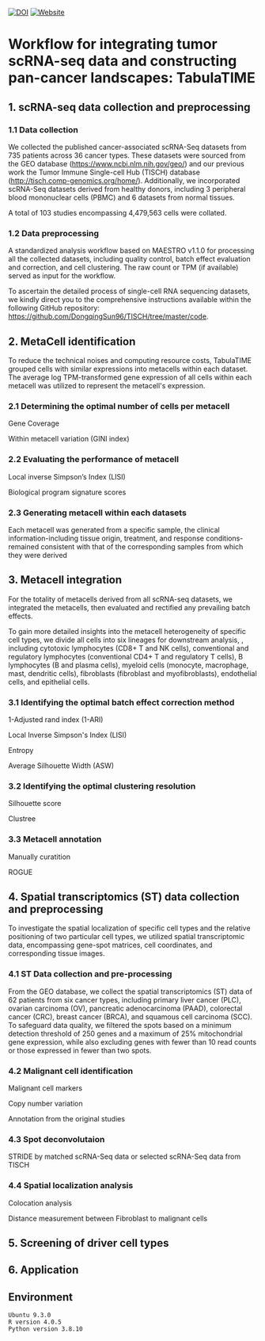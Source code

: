 <a href=""><img src="" alt="DOI"></a> <a href=""><img src="http://timer2.compbio.cn/TabulaTIME" alt="Website"></a> 
# Workflow for integrating tumor scRNA-seq data and constructing pan-cancer landscapes: TabulaTIME

## 1. scRNA-seq data collection and preprocessing

### 1.1 Data collection

We collected the published cancer-associated scRNA-Seq datasets from 735 patients across 36 cancer types. These datasets were sourced from the GEO database (https://www.ncbi.nlm.nih.gov/geo/) and our previous work the Tumor Immune Single-cell Hub (TISCH) database (http://tisch.comp-genomics.org/home/). Additionally, we incorporated scRNA-Seq datasets derived from healthy donors, including 3 peripheral blood mononuclear cells (PBMC) and 6 datasets from normal tissues.

A total of 103 studies encompassing 4,479,563 cells were collated.

### 1.2 Data preprocessing

A standardized analysis workflow based on MAESTRO v1.1.0 for processing all the collected datasets, including quality control, batch effect evaluation and correction, and cell clustering. The raw count or TPM (if available) served as input for the workflow.  

To ascertain the detailed process of single-cell RNA sequencing datasets, we kindly direct you to the comprehensive instructions available within the following GitHub repository: https://github.com/DongqingSun96/TISCH/tree/master/code.

## 2. MetaCell identification

To reduce the technical noises and computing resource costs, TabulaTIME grouped cells with similar expressions into metacells within each dataset. The average log TPM-transformed gene expression of all cells within each metacell was utilized to represent the metacell's expression.

### 2.1 Determining the optimal number of cells per metacell
Gene Coverage

Within metacell variation (GINI index)

### 2.2 Evaluating the performance of metacell
Local inverse Simpson’s Index (LISI)

Biological program signature scores

### 2.3 Generating metacell within each datasets
Each metacell was generated from a specific sample, the clinical information-including tissue origin, treatment, and response conditions-remained consistent with that of the corresponding samples from which they were derived

## 3. Metacell integration 
For the totality of metacells derived from all scRNA-seq datasets, we integrated the metacells, then evaluated and rectified any prevailing batch effects.

To gain more detailed insights into the metacell heterogeneity of specific cell types, we divide all cells into six lineages for downstream analysis, , including cytotoxic lymphocytes (CD8+ T and NK cells), conventional and regulatory lymphocytes (conventional CD4+ T and regulatory T cells), B lymphocytes (B and plasma cells), myeloid cells (monocyte, macrophage, mast, dendritic cells), fibroblasts (fibroblast and myofibroblasts), endothelial cells, and epithelial cells.
### 3.1 Identifying the optimal batch effect correction method
1-Adjusted rand index (1-ARI)

Local Inverse Simpson's Index (LISI)

Entropy

Average Silhouette Width (ASW)
### 3.2 Identifying the optimal clustering resolution

Silhouette score

Clustree

### 3.3 Metacell annotation

Manually curatition

ROGUE

## 4. Spatial transcriptomics (ST) data collection and preprocessing
To investigate the spatial localization of specific cell types and the relative positioning of two particular cell types, we utilized spatial transcriptomic data, encompassing gene-spot matrices, cell coordinates, and corresponding tissue images.

### 4.1 ST Data collection and pre-processing
From the GEO database, we collect the spatial transcriptomics (ST) data of 62 patients from six cancer types, including primary liver cancer (PLC), ovarian carcinoma (OV), pancreatic adenocarcinoma (PAAD), colorectal cancer (CRC), breast cancer (BRCA), and squamous cell carcinoma (SCC).
To safeguard data quality, we filtered the spots based on a minimum detection threshold of 250 genes and a maximum of 25% mitochondrial gene expression, while also excluding genes with fewer than 10 read counts or those expressed in fewer than two spots.

### 4.2 Malignant cell identification 
Malignant cell markers

Copy number variation

Annotation from the original studies

### 4.3 Spot deconvolutaion
STRIDE by matched scRNA-Seq data or selected scRNA-Seq data from TISCH

### 4.4 Spatial localization analysis
Colocation analysis

Distance measurement between Fibroblast to malignant cells


## 5. Screening of driver cell types

## 6. Application

## Environment 
    Ubuntu 9.3.0
    R version 4.0.5	
    Python version 3.8.10	


